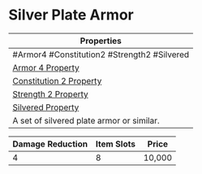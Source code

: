 ---
---

# Silver Plate Armor

|Properties|
|----------|
|\#Armor4 #Constitution2 #Strength2 #Silvered|
|[Armor 4 Property](../Armor%20Properties/Armor%20X%20Property.md)|
|[Constitution 2 Property](../Armor%20Properties/Constitution%20X%20Property.md)|
|[Strength 2 Property](../Armor%20Properties/Strength%20X%20Property.md)|
|[Silvered Property](../../../Material%20Properties/Silvered%20Property.md)|
|A set of silvered plate armor or similar.|

|Damage Reduction|Item Slots|Price|
|----------------|----------|-----|
|4|8|10,000|
